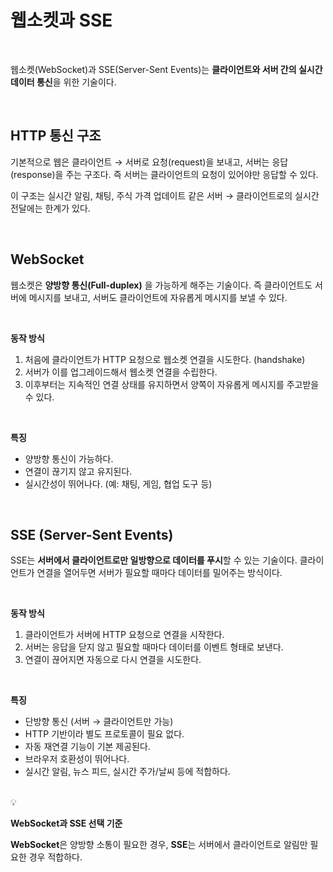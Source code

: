 # 웹소켓과 SSE

<br />

웹소켓(WebSocket)과 SSE(Server-Sent Events)는 **클라이언트와 서버 간의 실시간 데이터 통신**을 위한 기술이다.

<br />

## HTTP 통신 구조

기본적으로 웹은 클라이언트 → 서버로 요청(request)을 보내고, 서버는 응답(response)을 주는 구조다. 즉 서버는 클라이언트의 요청이 있어야만 응답할 수 있다.

이 구조는 실시간 알림, 채팅, 주식 가격 업데이트 같은 서버 → 클라이언트로의 실시간 전달에는 한계가 있다.

<br />

## WebSocket

웹소켓은 **양방향 통신(Full-duplex)** 을 가능하게 해주는 기술이다. 즉 클라이언트도 서버에 메시지를 보내고, 서버도 클라이언트에 자유롭게 메시지를 보낼 수 있다.

<br />

**동작 방식**

1. 처음에 클라이언트가 HTTP 요청으로 웹소켓 연결을 시도한다. (handshake)
2. 서버가 이를 업그레이드해서 웹소켓 연결을 수립한다.
3. 이후부터는 지속적인 연결 상태를 유지하면서 양쪽이 자유롭게 메시지를 주고받을 수 있다.

<br />

**특징**

- 양방향 통신이 가능하다.
- 연결이 끊기지 않고 유지된다.
- 실시간성이 뛰어나다. (예: 채팅, 게임, 협업 도구 등)

<br />

## SSE (Server-Sent Events)

SSE는 **서버에서 클라이언트로만 일방향으로 데이터를 푸시**할 수 있는 기술이다. 클라이언트가 연결을 열어두면 서버가 필요할 때마다 데이터를 밀어주는 방식이다.

<br />

**동작 방식**

1. 클라이언트가 서버에 HTTP 요청으로 연결을 시작한다.
2. 서버는 응답을 닫지 않고 필요할 때마다 데이터를 이벤트 형태로 보낸다.
3. 연결이 끊어지면 자동으로 다시 연결을 시도한다.

<br />

**특징**

- 단방향 통신 (서버 → 클라이언트만 가능)
- HTTP 기반이라 별도 프로토콜이 필요 없다.
- 자동 재연결 기능이 기본 제공된다.
- 브라우저 호환성이 뛰어나다.
- 실시간 알림, 뉴스 피드, 실시간 주가/날씨 등에 적합하다.

<br />

<aside>
💡

**WebSocket과 SSE 선택 기준**

**WebSocket**은 양방향 소통이 필요한 경우, **SSE**는 서버에서 클라이언트로 알림만 필요한 경우 적합하다.

</aside>
